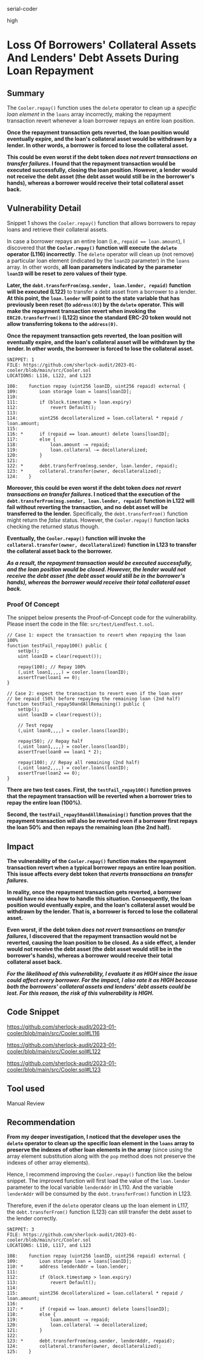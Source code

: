 serial-coder

high

# Loss Of Borrowers' Collateral Assets And Lenders' Debt Assets During Loan Repayment

## Summary

The `Cooler.repay()` function uses the `delete` operator to clean up a *specific loan element* in the `loans` array incorrectly, making the repayment transaction revert whenever a loan borrower repays an entire loan position.

**Once the repayment transaction gets reverted, the loan position would eventually expire, and the loan's collateral asset would be withdrawn by a lender. In other words, a borrower is forced to lose the collateral asset.**

**This could be even worst if the debt token *does not revert transactions on transfer failures*. I found that the repayment transaction would be executed successfully, closing the loan position. However, a lender would not receive the debt asset (the debt asset would still be in the borrower's hands), whereas a borrower would receive their total collateral asset back.** 

## Vulnerability Detail

Snippet 1 shows the `Cooler.repay()` function that allows borrowers to repay loans and retrieve their collateral assets. 

In case a borrower repays an entire loan (i.e., `repaid == loan.amount`), I discovered that **the `Cooler.repay()` function will execute the `delete` operator (L116) incorrectly**. The `delete` operator will clean up (not remove) a particular loan element (indicated by the `loanID` parameter) in the `loans` array. In other words, **all loan parameters indicated by the parameter `loanID` will be reset to zero values of their type**.

**Later, the `debt.transferFrom(msg.sender, loan.lender, repaid)` function will be executed (L122)** to transfer a debt asset from a borrower to a lender. **At this point, the `loan.lender` will point to the state variable that has previously been reset (to `address(0)`) by the `delete` operator. This will make the repayment transaction revert when invoking the `ERC20.transferFrom()` (L122) since the standard ERC-20 token would not allow transferring tokens to the `address(0)`.**

**Once the repayment transaction gets reverted, the loan position will eventually expire, and the loan's collateral asset will be withdrawn by the lender. In other words, the borrower is forced to lose the collateral asset.**

```solidity
SNIPPET: 1
FILE: https://github.com/sherlock-audit/2023-01-cooler/blob/main/src/Cooler.sol
LOCATIONS: L116, L122, and L123

108:    function repay (uint256 loanID, uint256 repaid) external {
109:        Loan storage loan = loans[loanID];
110:
111:        if (block.timestamp > loan.expiry) 
112:            revert Default();
113:        
114:        uint256 decollateralized = loan.collateral * repaid / loan.amount;
115:
116: *      if (repaid == loan.amount) delete loans[loanID];
117:        else {
118:            loan.amount -= repaid;
119:            loan.collateral -= decollateralized;
120:        }
121:
122: *      debt.transferFrom(msg.sender, loan.lender, repaid);
123: *      collateral.transfer(owner, decollateralized);
124:    }
```

**Moreover, this could be even worst if the debt token *does not revert transactions on transfer failures*. I noticed that the execution of the `debt.transferFrom(msg.sender, loan.lender, repaid)` function in L122 will fail without reverting the transaction, and no debt asset will be transferred to the lender.** Specifically, the `debt.transferFrom()` function might return the *false* status. However, the `Cooler.repay()` function lacks checking the returned status though.

**Eventually, the `Cooler.repay()` function will invoke the `collateral.transfer(owner, decollateralized)` function in L123 to transfer the collateral asset back to the borrower.**

***As a result, the repayment transaction would be executed successfully, and the loan position would be closed. However, the lender would not receive the debt asset (the debt asset would still be in the borrower's hands), whereas the borrower would receive their total collateral asset back.***

### Proof Of Concept

The snippet below presents the Proof-of-Concept code for the vulnerability. Please insert the code in the file: `src/test/LendTest.t.sol`.

```solidity
// Case 1: expect the transaction to revert when repaying the loan 100%
function testFail_repay100() public {
    setUp();
    uint loanID = clear(request());

    repay(100); // Repay 100%
    (,uint loan1,,,,) = cooler.loans(loanID);
    assertTrue(loan1 == 0);
}

// Case 2: expect the transaction to revert even if the loan ever 
// be repaid (50%) before repaying the remaining loan (2nd half)
function testFail_repay50andAllRemaining() public {
    setUp();
    uint loanID = clear(request());

    // Test repay
    (,uint loan0,,,,) = cooler.loans(loanID);

    repay(50); // Repay half
    (,uint loan1,,,,) = cooler.loans(loanID);
    assertTrue(loan0 == loan1 * 2);

    repay(100); // Repay all remaining (2nd half)
    (,uint loan2,,,,) = cooler.loans(loanID);
    assertTrue(loan2 == 0);
}
```

**There are two test cases. First, the `testFail_repay100()` function proves that the repayment transaction will be reverted when a borrower tries to repay the entire loan (100%).** 

**Second, the `testFail_repay50andAllRemaining()` function proves that the repayment transaction will also be reverted even if a borrower first repays the loan 50% and then repays the remaining loan (the 2nd half).**

## Impact

**The vulnerability of the `Cooler.repay()` function makes the repayment transaction revert when a typical borrower repays an entire loan position. This issue affects every debt token that *reverts transactions on transfer failures*.** 

**In reality, once the repayment transaction gets reverted, a borrower would have no idea how to handle this situation. Consequently, the loan position would eventually expire, and the loan's collateral asset would be withdrawn by the lender. That is, a borrower is forced to lose the collateral asset.**

**Even worst, if the debt token *does not revert transactions on transfer failures*, I discovered that the repayment transaction would not be reverted, causing the loan position to be closed. As a side effect, a lender would not receive the debt asset (the debt asset would still be in the borrower's hands), whereas a borrower would receive their total collateral asset back.**

***For the likelihood of this vulnerability, I evaluate it as HIGH since the issue could affect every borrower. For the impact, I also rate it as HIGH because both the borrowers' collateral assets and lenders' debt assets could be lost. For this reason, the risk of this vulnerability is HIGH.***

## Code Snippet

https://github.com/sherlock-audit/2023-01-cooler/blob/main/src/Cooler.sol#L116

https://github.com/sherlock-audit/2023-01-cooler/blob/main/src/Cooler.sol#L122

https://github.com/sherlock-audit/2023-01-cooler/blob/main/src/Cooler.sol#L123

## Tool used

Manual Review

## Recommendation

**From my deeper investigation, I noticed that the developer uses the `delete` operator to clean up the specific loan element in the `loans` array to preserve the indexes of other loan elements in the array** (since using the array element substitution along with the `pop` method does not preserve the indexes of other array elements).

Hence, I recommend improving the `Cooler.repay()` function like the below snippet. The improved function will first load the value of the `loan.lender` parameter to the local variable `lenderAddr` in L110.  And the variable `lenderAddr` will be consumed by the `debt.transferFrom()` function in L123. 

Therefore, even if the `delete` operator cleans up the loan element in L117, the `debt.transferFrom()` function (L123) can still transfer the debt asset to the lender correctly.

```solidity
SNIPPET: 3
FILE: https://github.com/sherlock-audit/2023-01-cooler/blob/main/src/Cooler.sol
LOCATIONS: L110, L117, and L123

108:    function repay (uint256 loanID, uint256 repaid) external {
109:        Loan storage loan = loans[loanID];
110: *      address lenderAddr = loan.lender;
111:
112:        if (block.timestamp > loan.expiry) 
113:            revert Default();
114:        
115:        uint256 decollateralized = loan.collateral * repaid / loan.amount;
116:
117: *      if (repaid == loan.amount) delete loans[loanID];
118:        else {
119:            loan.amount -= repaid;
120:            loan.collateral -= decollateralized;
121:        }
122:
123: *      debt.transferFrom(msg.sender, lenderAddr, repaid);
124:        collateral.transfer(owner, decollateralized);
125:    }
```